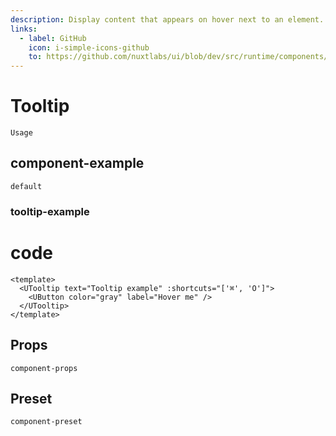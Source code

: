 ```yaml
---
description: Display content that appears on hover next to an element.
links:
  - label: GitHub
    icon: i-simple-icons-github
    to: https://github.com/nuxtlabs/ui/blob/dev/src/runtime/components/overlays/Tooltip.vue
---
```


# Tooltip

`Usage`

## component-example

`default`

### tooltip-example

# code

```vue
<template>
  <UTooltip text="Tooltip example" :shortcuts="['⌘', 'O']">
    <UButton color="gray" label="Hover me" />
  </UTooltip>
</template>
```

## Props

`component-props`

## Preset

`component-preset`
